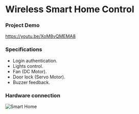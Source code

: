 # Wireless Smart Home Control


### Project Demo
https://youtu.be/XoM8vQMEMA8


### Specifications
* Login authentication.
* Lights control.
* Fan (DC Motor).
* Door lock (Servo Motor).
* Buzzer feedback.


### Hardware connection
![Smart Home](https://github.com/mohamedhashim173/Wireless_Smart_Home_Control/assets/102317409/31fdfa25-83f6-45b1-801c-a02fcf45f36f)
